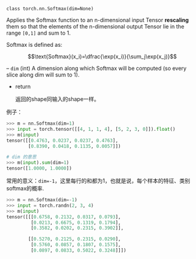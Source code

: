 `class torch.nn.Softmax(dim=None)`

Applies the Softmax function to an n-dimensional input Tensor **rescaling** them so that the elements of the n-dimensional output Tensor lie in the range `[0,1]` and sum to 1.

Softmax is defined as:

$$\text{Softmax}(x_i)=\dfrac{\exp(x_i)}{\sum_j\exp(x_j)}$$

– `dim` (int) A dimension along which Softmax will be computed (so every slice along dim will sum to 1).

- return
  
    返回的shape同输入的shape一样。

例子：
```python
>>> m = nn.Softmax(dim=1)
>>> input = torch.tensor([[4, 1, 1, 4], [5, 2, 3, 0]]).float()
>>> m(input)
tensor([[0.4763, 0.0237, 0.0237, 0.4763],
        [0.8390, 0.0418, 0.1135, 0.0057]])

# dim 的意思
>>> m(input).sum(dim=1)
tensor([1.0000, 1.0000])
```
常用的意义：`dim=-1`，这里每行的和都为1，也就是说，每个样本的特征、类别 softmax的概率.
```python
>>> m = nn.Softmax(dim=-1)
>>> input = torch.randn(2, 3, 4)
>>> m(input)
tensor([[[0.6758, 0.2132, 0.0317, 0.0793],
         [0.0213, 0.6675, 0.1319, 0.1794],
         [0.3582, 0.0202, 0.2315, 0.3902]],

        [[0.5270, 0.2125, 0.2315, 0.0290],
         [0.5760, 0.0857, 0.1807, 0.1575],
         [0.0897, 0.0833, 0.5022, 0.3248]]])
```